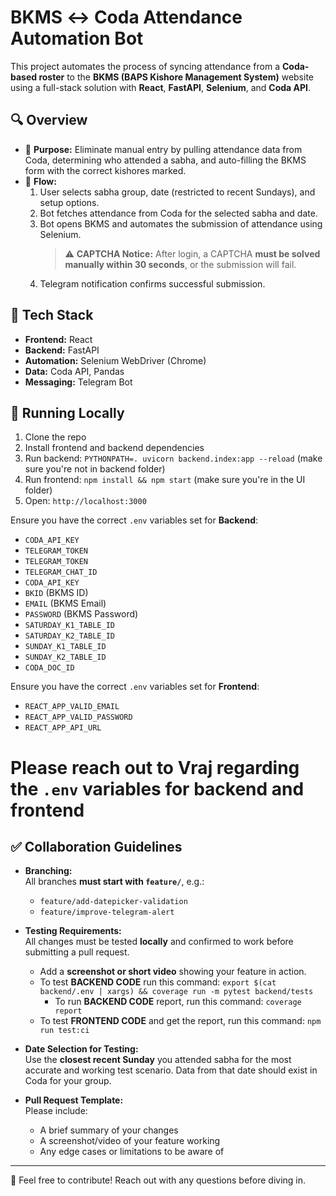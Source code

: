 # BKMS ↔ Coda Attendance Automation Bot

This project automates the process of syncing attendance from a **Coda-based roster** to the **BKMS (BAPS Kishore Management System)** website using a full-stack solution with **React**, **FastAPI**, **Selenium**, and **Coda API**.

## 🔍 Overview

- 🧠 **Purpose:** Eliminate manual entry by pulling attendance data from Coda, determining who attended a sabha, and auto-filling the BKMS form with the correct kishores marked.
- 🔄 **Flow:** 
  1. User selects sabha group, date (restricted to recent Sundays), and setup options.
  2. Bot fetches attendance from Coda for the selected sabha and date.
  3. Bot opens BKMS and automates the submission of attendance using Selenium.  
     > ⚠️ **CAPTCHA Notice:** After login, a CAPTCHA **must be solved manually within 30 seconds**, or the submission will fail.
  4. Telegram notification confirms successful submission.

## 🧱 Tech Stack

- **Frontend:** React
- **Backend:** FastAPI
- **Automation:** Selenium WebDriver (Chrome)
- **Data:** Coda API, Pandas
- **Messaging:** Telegram Bot

## 🚀 Running Locally

1. Clone the repo
2. Install frontend and backend dependencies
3. Run backend: `PYTHONPATH=. uvicorn backend.index:app --reload` (make sure you're not in backend folder)
4. Run frontend: `npm install && npm start` (make sure you're in the UI folder)
5. Open: `http://localhost:3000`

Ensure you have the correct `.env` variables set for **Backend**:
- `CODA_API_KEY`
- `TELEGRAM_TOKEN`
- `TELEGRAM_TOKEN`
- `TELEGRAM_CHAT_ID`
- `CODA_API_KEY`
- `BKID` (BKMS ID)
- `EMAIL` (BKMS Email)
- `PASSWORD` (BKMS Password)
- `SATURDAY_K1_TABLE_ID`
- `SATURDAY_K2_TABLE_ID`
- `SUNDAY_K1_TABLE_ID`
- `SUNDAY_K2_TABLE_ID`
- `CODA_DOC_ID`

Ensure you have the correct `.env` variables set for **Frontend**:
- `REACT_APP_VALID_EMAIL`
- `REACT_APP_VALID_PASSWORD`
- `REACT_APP_API_URL`

# **Please reach out to Vraj regarding the `.env` variables for backend and frontend**

## ✅ Collaboration Guidelines

- **Branching:**  
  All branches **must start with `feature/`**, e.g.:
  - `feature/add-datepicker-validation`
  - `feature/improve-telegram-alert`

- **Testing Requirements:**  
  All changes must be tested **locally** and confirmed to work before submitting a pull request.
  - Add a **screenshot or short video** showing your feature in action.
  - To test **BACKEND CODE** run this command: `export $(cat backend/.env | xargs) && coverage run -m pytest backend/tests`
    - To run **BACKEND CODE** report, run this command: `coverage report`
  - To test **FRONTEND CODE** and get the report, run this command: `npm run test:ci`

- **Date Selection for Testing:**  
  Use the **closest recent Sunday** you attended sabha for the most accurate and working test scenario. Data from that date should exist in Coda for your group.

- **Pull Request Template:**  
  Please include:
  - A brief summary of your changes
  - A screenshot/video of your feature working
  - Any edge cases or limitations to be aware of

---

👋 Feel free to contribute! Reach out with any questions before diving in.
